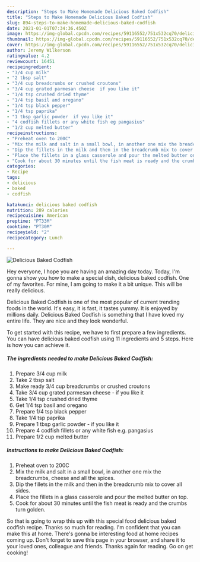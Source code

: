 ```yaml
---
description: "Steps to Make Homemade Delicious Baked Codfish"
title: "Steps to Make Homemade Delicious Baked Codfish"
slug: 894-steps-to-make-homemade-delicious-baked-codfish
date: 2021-01-01T07:34:36.450Z
image: https://img-global.cpcdn.com/recipes/59116552/751x532cq70/delicious-baked-codfish-recipe-main-photo.jpg
thumbnail: https://img-global.cpcdn.com/recipes/59116552/751x532cq70/delicious-baked-codfish-recipe-main-photo.jpg
cover: https://img-global.cpcdn.com/recipes/59116552/751x532cq70/delicious-baked-codfish-recipe-main-photo.jpg
author: Jeremy Wilkerson
ratingvalue: 4.2
reviewcount: 16451
recipeingredient:
- "3/4 cup milk"
- "2 tbsp salt"
- "3/4 cup breadcrumbs or crushed croutons"
- "3/4 cup grated parmesan cheese  if you like it"
- "1/4 tsp crushed dried thyme"
- "1/4 tsp basil and oregano"
- "1/4 tsp black pepper"
- "1/4 tsp paprika"
- "1 tbsp garlic powder  if you like it"
- "4 codfish fillets or any white fish eg pangasius"
- "1/2 cup melted butter"
recipeinstructions:
- "Preheat oven to 200C"
- "Mix the milk and salt in a small bowl, in another one mix the breadcrumbs, cheese and all the spices."
- "Dip the fillets in the milk and then in the breadcrumb mix to cover all sides."
- "Place the fillets in a glass casserole and pour the melted butter on top."
- "Cook for about 30 minutes until the fish meat is ready and the crumbs turn golden."
categories:
- Recipe
tags:
- delicious
- baked
- codfish

katakunci: delicious baked codfish 
nutrition: 289 calories
recipecuisine: American
preptime: "PT33M"
cooktime: "PT30M"
recipeyield: "2"
recipecategory: Lunch

---
```



![Delicious Baked Codfish](https://img-global.cpcdn.com/recipes/59116552/751x532cq70/delicious-baked-codfish-recipe-main-photo.jpg)

Hey everyone, I hope you are having an amazing day today. Today, I'm gonna show you how to make a special dish, delicious baked codfish. One of my favorites. For mine, I am going to make it a bit unique. This will be really delicious.



Delicious Baked Codfish is one of the most popular of current trending foods in the world. It's easy, it is fast, it tastes yummy. It is enjoyed by millions daily. Delicious Baked Codfish is something that I have loved my entire life. They are nice and they look wonderful.


To get started with this recipe, we have to first prepare a few ingredients. You can have delicious baked codfish using 11 ingredients and 5 steps. Here is how you can achieve it.

<!--inarticleads1-->

##### The ingredients needed to make Delicious Baked Codfish:

1. Prepare 3/4 cup milk
1. Take 2 tbsp salt
1. Make ready 3/4 cup breadcrumbs or crushed croutons
1. Take 3/4 cup grated parmesan cheese - if you like it
1. Take 1/4 tsp crushed dried thyme
1. Get 1/4 tsp basil and oregano
1. Prepare 1/4 tsp black pepper
1. Take 1/4 tsp paprika
1. Prepare 1 tbsp garlic powder - if you like it
1. Prepare 4 codfish fillets or any white fish e.g. pangasius
1. Prepare 1/2 cup melted butter




<!--inarticleads2-->

##### Instructions to make Delicious Baked Codfish:

1. Preheat oven to 200C
1. Mix the milk and salt in a small bowl, in another one mix the breadcrumbs, cheese and all the spices.
1. Dip the fillets in the milk and then in the breadcrumb mix to cover all sides.
1. Place the fillets in a glass casserole and pour the melted butter on top.
1. Cook for about 30 minutes until the fish meat is ready and the crumbs turn golden.




So that is going to wrap this up with this special food delicious baked codfish recipe. Thanks so much for reading. I'm confident that you can make this at home. There's gonna be interesting food at home recipes coming up. Don't forget to save this page in your browser, and share it to your loved ones, colleague and friends. Thanks again for reading. Go on get cooking!
